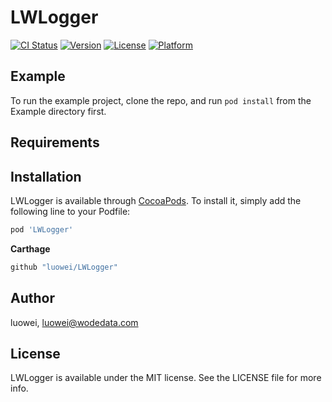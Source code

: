# LWLogger

[![CI Status](https://img.shields.io/travis/luowei/LWLogger.svg?style=flat)](https://travis-ci.org/luowei/LWLogger)
[![Version](https://img.shields.io/cocoapods/v/LWLogger.svg?style=flat)](https://cocoapods.org/pods/LWLogger)
[![License](https://img.shields.io/cocoapods/l/LWLogger.svg?style=flat)](https://cocoapods.org/pods/LWLogger)
[![Platform](https://img.shields.io/cocoapods/p/LWLogger.svg?style=flat)](https://cocoapods.org/pods/LWLogger)

## Example

To run the example project, clone the repo, and run `pod install` from the Example directory first.

## Requirements

## Installation

LWLogger is available through [CocoaPods](https://cocoapods.org). To install
it, simply add the following line to your Podfile:

```ruby
pod 'LWLogger'
```

**Carthage**
```ruby
github "luowei/LWLogger"
```

## Author

luowei, luowei@wodedata.com

## License

LWLogger is available under the MIT license. See the LICENSE file for more info.
